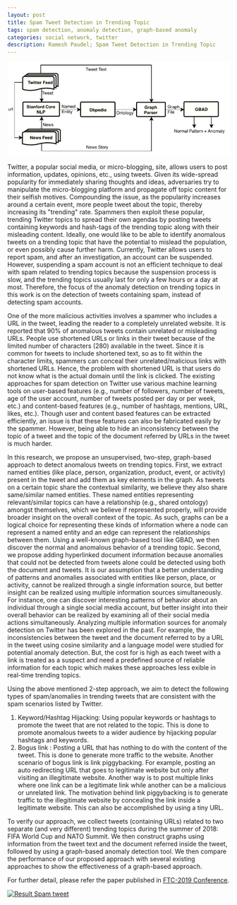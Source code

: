 ```yaml
---
layout: post
title: Spam Tweet Detection in Trending Topic
tags: spam detection, anomaly detection, graph-based anomaly
categories: social network, twitter
description: Ramesh Paudel; Spam Tweet Detection in Trending Topic
---
```


<div class="topimage">
    <a href="../assets/pics/Architecture.pdf">
        <img src="../assets/pics/Architecture.pdf"
              title="Spam on trending tweet" alt="Spam on trending tweet"/></a>
    </div>

Twitter, a popular social media, or micro-blogging, site, allows users to post
information, updates, opinions, etc., using tweets. Given its wide-spread popularity
for immediately sharing thoughts and ideas, adversaries try to manipulate
the micro-blogging platform and propagate off topic content for their selfish motives.
Compounding the issue, as the popularity increases around a certain
event, more people tweet about the topic, thereby increasing its "trending" rate.
Spammers then exploit these popular, trending Twitter topics to spread their
own agendas by posting tweets containing keywords and hash-tags of the trending
topic along with their misleading content. Ideally, one would like to be able to
identify anomalous tweets on a trending topic that have the potential to mislead
the population, or even possibly cause further harm. Currently, Twitter allows
users to report spam, and after an investigation, an account can be suspended.
However, suspending a spam account is not an efficient technique to deal with
spam related to trending topics because the suspension process is slow, and the
trending topics usually last for only a few hours or a day at most. Therefore,
the focus of the anomaly detection on trending topics in this work is on the
detection of tweets containing spam, instead of detecting spam accounts.

One of the more malicious activities involves a spammer who includes a URL
in the tweet, leading the reader to a completely unrelated website. It is reported
that 90% of anomalous tweets contain unrelated or misleading URLs.
People use shortened URLs or links in their tweet because of the limited number
of characters (280) available in the tweet. Since it is common for tweets to include
shortened text, so as to fit within the character limits, spammers can conceal
their unrelated/malicious links with shortened URLs. Hence, the problem with
shortened URL is that users do not know what is the actual domain until the link
is clicked. The existing approaches for spam detection on Twitter use various
machine learning tools on user-based features (e.g., number of followers, number
of tweets, age of the user account, number of tweets posted per day or per week,
etc.) and content-based features (e.g., number of hashtags, mentions, URL, likes,
etc.). Though user and content based features can be
extracted efficiently, an issue is that these features can also be fabricated easily
by the spammer. However, being able to hide an inconsistency between
the topic of a tweet and the topic of the document referred by URLs in the tweet
is much harder.

In this research, we propose an unsupervised, two-step, graph-based approach
to detect anomalous tweets on trending topics. First, we extract named entities
(like place, person, organization, product, event, or activity) present in the tweet
and add them as key elements in the graph. As tweets on a certain topic share
the contextual similarity, we believe they also share same/similar named entities.
These named entities representing relevant/similar topics can have a relationship
(e.g., shared ontology) amongst themselves, which we believe if represented
properly, will provide broader insight on the overall context of the topic. As such,
graphs can be a logical choice for representing these kinds of information where
a node can represent a named entity and an edge can represent the relationships
between them. Using a well-known graph-based tool like GBAD, we
then discover the normal and anomalous behavior of a trending topic. Second,
we propose adding hyperlinked document information because anomalies that
could not be detected from tweets alone could be detected using both the document
and tweets. It is our assumption that a better understanding of patterns
and anomalies associated with entities like person, place, or activity, cannot be
realized through a single information source, but better insight can be realized
using multiple information sources simultaneously. For instance, one can discover
interesting patterns of behavior about an individual through a single social media
account, but better insight into their overall behavior can be realized by
examining all of their social media actions simultaneously. Analyzing multiple
information sources for anomaly detection on Twitter has been explored in the
past. For example, the inconsistencies between the tweet and the document referred
to by a URL in the tweet using cosine similarity and a language model
were studied for potential anomaly detection. But, the cost for is high
as each tweet with a link is treated as a suspect and need a predefined source
of reliable information for each topic which makes these approaches less 
exible in real-time trending topics.

Using the above mentioned 2-step approach, we aim to detect the following
types of spam/anomalies in trending tweets that are consistent with the spam
scenarios listed by Twitter.
1. Keyword/Hashtag Hijacking: Using popular keywords or hashtags to promote
the tweet that are not related to the topic. This is done to promote
anomalous tweets to a wider audience by hijacking popular hashtags and
keywords.
2. Bogus link : Posting a URL that has nothing to do with the content of the
tweet. This is done to generate more traffic to the website. Another scenario
of bogus link is link piggybacking. For example, posting an auto redirecting
URL that goes to legitimate website but only after visiting an illegitimate
website. Another way is to post multiple links where one link can be a legitimate
link while another can be a malicious or unrelated link. The motivation
behind link piggybacking is to generate traffic to the illegitimate website by
concealing the link inside a legitimate website. This can also be accomplished
by using a tiny URL.

To verify our approach, we collect tweets (containing URLs) related to two
separate (and very different) trending topics during the summer of 2018: FIFA
World Cup and NATO Summit. We then construct graphs using information
from the tweet text and the document referred inside the tweet, followed by using
a graph-based anomaly detection tool. We then compare the performance of our
proposed approach with several existing approaches to show the effectiveness of
a graph-based approach.

For further detail, please refer the paper published in [FTC-2019 Conference](https://aaai.org/ocs/index.php/FLAIRS/FLAIRS18/paper/view/17622/16833).



<div class="topimage">
    <a href="../assets/pics/spam_tweet.png">
        <img src="../assets/pics/spam_tweet.png"
              title="Result Spam tweet" alt="Result Spam tweet"/></a>
</div>
